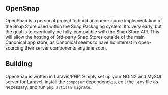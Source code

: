 ## OpenSnap
OpenSnap is a personal project to build an open-source implementation of the Snap Store used within the Snap Packaging system. It's very early, but the goal is to eventually be fully-compatible with the Snap Store API. This will allow the hosting of 3rd-party Snap Stores outside of the main Canonical app store, as Canonical seems to have no interest in open-sourcing their server components anytime soon.

## Building
OpenSnap is written in Laravel/PHP. Simply set up your NGINX and MySQL server for Laravel, install the `composer` dependencies, edit the `.env` file as necessary, and run `php artisan migrate`.